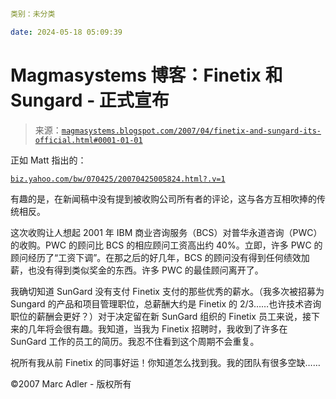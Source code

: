 ```yaml

类别：未分类

date: 2024-05-18 05:09:39

```

# Magmasystems 博客：Finetix 和 Sungard - 正式宣布

> 来源：[`magmasystems.blogspot.com/2007/04/finetix-and-sungard-its-official.html#0001-01-01`](http://magmasystems.blogspot.com/2007/04/finetix-and-sungard-its-official.html#0001-01-01)

正如 Matt 指出的：

[`biz.yahoo.com/bw/070425/20070425005824.html?.v=1`](http://biz.yahoo.com/bw/070425/20070425005824.html?.v=1)

有趣的是，在新闻稿中没有提到被收购公司所有者的评论，这与各方互相吹捧的传统相反。

这次收购让人想起 2001 年 IBM 商业咨询服务（BCS）对普华永道咨询（PWC）的收购。PWC 的顾问比 BCS 的相应顾问工资高出约 40%。立即，许多 PWC 的顾问经历了“工资下调”。在那之后的好几年，BCS 的顾问没有得到任何绩效加薪，也没有得到类似奖金的东西。许多 PWC 的最佳顾问离开了。

我确切知道 SunGard 没有支付 Finetix 支付的那些优秀的薪水。（我多次被招募为 Sungard 的产品和项目管理职位，总薪酬大约是 Finetix 的 2/3……也许技术咨询职位的薪酬会更好？）对于决定留在新 SunGard 组织的 Finetix 员工来说，接下来的几年将会很有趣。我知道，当我为 Finetix 招聘时，我收到了许多在 SunGard 工作的员工的简历。我忍不住看到这个周期不会重复。

祝所有我从前 Finetix 的同事好运！你知道怎么找到我。我的团队有很多空缺……

©2007 Marc Adler - 版权所有
